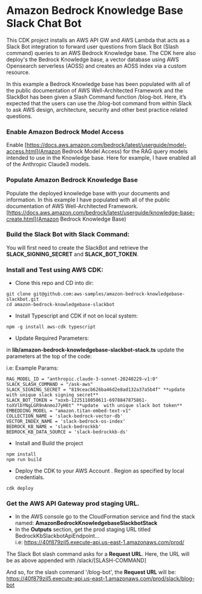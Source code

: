 # Amazon Bedrock Knowledge Base Slack Chat Bot

This CDK project installs an AWS API GW and AWS Lambda that acts as a Slack Bot integration to forward user questions from Slack Bot (Slash command) queries to an AWS Bedrock Knowledge base. The CDK here also deploy's the Bedrock Knowledge base, a vector database using AWS Opensearch serverless (AOSS) and creates an AOSS index via a custom resource.

In this example a Bedrock Knowledge base has been populated with all of the public documentation of AWS Well-Architected Framework and the SlackBot has been given a Slash Command function /blog-bot. Here, it’s expected that the users can use the  /blog-bot command from within Slack to ask AWS design, architecture, security and other best practice related questions. 

### Enable Amazon Bedrock Model Access
Enable [https://docs.aws.amazon.com/bedrock/latest/userguide/model-access.html](Amazon Bedrock Model Access) for the RAG query models intended to use in the Knowledge base. Here for example, I have enabled all of the Anthropic Claude3 models.  

### Populate Amazon Bedrock Knowledge Base
Populate the deployed knowledge base with your documents and information. In this example I have populated with all of the public documentation of AWS Well-Architected Framework.
[https://docs.aws.amazon.com/bedrock/latest/userguide/knowledge-base-create.html](Amazon Bedrock Knowledge Base)

### Build the Slack Bot with Slack Command:
You will first need to create the SlackBot and retrieve the **SLACK_SIGNING_SECRET** and **SLACK_BOT_TOKEN**.

### Install and Test using AWS CDK:

* Clone this repo and CD into dir:  
```
git clone git@github.com:aws-samples/amazon-bedrock-knowledgebase-slackbot.git
cd amazon-bedrock-knowledgebase-slackbot
```

* Install Typescript and CDK if not on local system:
```
npm -g install aws-cdk typescript
```

* Update Required Parameters:

in **lib/amazon-bedrock-knowledgebase-slackbot-stack.ts** update the parameters at the top of the code:

i.e: Example Params:
```
RAG_MODEL_ID = "anthropic.claude-3-sonnet-20240229-v1:0"
SLACK_SLASH_COMMAND = "/ask-aws"
SLACK_SIGNING_SECRET = "819ceacb626ba46d2e8ad132a37a5b4f" **update with unique slack signing secret**
SLACK_BOT_TOKEN = "xoxb-1225118050611-6978847875861-toXVlbYNgLGR9nAnmoJ7yH6t" **update  with unique slack bot token**
EMBEDDING_MODEL = "amazon.titan-embed-text-v1"
COLLECTION_NAME = 'slack-bedrock-vector-db'
VECTOR_INDEX_NAME = 'slack-bedrock-os-index'
BEDROCK_KB_NAME = 'slack-bedrockkb'
BEDROCK_KB_DATA_SOURCE = 'slack-bedrockkb-ds'
```

* Install and Build the project
```
npm install
npm run build
```

* Deploy the CDK to your AWS Account . Region as specified by local credentials. 
```
cdk deploy
```

### Get the AWS API Gateway prod staging URL. 

* In the AWS console go to the CloudFormation service and find the stack named: **AmazonBedrockKnowledgebaseSlackbotStack**  
* In the **Outputs** section, get the prod staging URL titled BedrockKbSlackbotApiEndpoint...   
i.e: https://40f879zil5.execute-api.us-east-1.amazonaws.com/prod/

The Slack Bot slash command asks for a **Request URL**. Here, the URL will be as above appended with /slack/[SLASH-COMMAND]  

And so, for the slash command '/blog-bot', the **Request URL** will be:  
https://40f879zil5.execute-api.us-east-1.amazonaws.com/prod/slack/blog-bot

